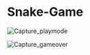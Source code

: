 # Snake-Game


![Capture_playmode](https://user-images.githubusercontent.com/96181307/147262692-29a8252e-eb87-4acb-9a03-1854936ee2af.png)


![Capture_gameover](https://user-images.githubusercontent.com/96181307/147262737-a65fe04d-5acb-4ba7-bb00-52d404136f98.png)
